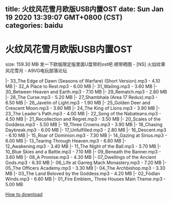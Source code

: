 
title: 火纹风花雪月欧版USB内置OST
date: Sun Jan 19 2020 13:39:07 GMT+0800 (CST)    
categories: baidu
---

# 火纹风花雪月欧版USB内置OST
size: 159.30 MB
 发一下欧版限定版里面U盘带的ost吧 顺带晒图 - [NS] 火焰纹章 风花雪月 - A9VG电玩部落论坛
 
|- 33_The Edge of Dawn (Seasons of Warfare) (Short Version).mp3 - 4.10 MB
|- 32_A Place to Rest.mp3 - 6.00 MB
|- 31_Wailing.mp3 - 3.60 MB
|- 30_Between Heaven and Earth.mp3 - 7.10 MB
|- 29_Rematch.mp3 - 2.80 MB
|- 28_The Curse.mp3 - 5.20 MB
|- 27_Shambhala (Area 17 Redux).mp3 - 6.50 MB
|- 26_Javelin of Light.mp3 - 1.90 MB
|- 25_Golden Deer and Crescent Moon.mp3 - 3.80 MB
|- 24_The King of Lions.mp3 - 3.90 MB
|- 23_The Leader's Path.mp3 - 4.00 MB
|- 22_Song of the Nabateans.mp3 - 4.50 MB
|- 21_Recollection and Regret.mp3 - 3.50 MB
|- 20_Scales of the Goddess.mp3 - 5.50 MB
|- 19_Three Crowns.mp3 - 3.90 MB
|- 18_Chasing Daybreak.mp3 - 6.00 MB
|- 17_Unfulfilled.mp3 - 2.80 MB
|- 16_Descent.mp3 - 6.10 MB
|- 15_Roar of Dominion.mp3 - 7.30 MB
|- 14_Gazing at Sirius.mp3 - 6.00 MB
|- 13_Tearing Through Heaven.mp3 - 6.80 MB
|- 12_Awakening.mp3 - 3.40 MB
|- 11_The Night of the Ball.mp3 - 3.70 MB
|- 10_Blue Skies and a Battle.mp3 - 7.10 MB
|- 09_Beneath the Banner.mp3 - 3.60 MB
|- 08_A Promise.mp3 - 4.30 MB
|- 07_Dwellings of the Ancient Gods.mp3 - 6.30 MB
|- 06_Life at Garreg Mach Monastery.mp3 - 7.20 MB
|- 05_The Officers Academy.mp3 - 3.30 MB
|- 04_The Archbishop.mp3 - 3.30 MB
|- 03_The Land Beloved by the Goddess.mp3 - 4.20 MB
|- 02_Fódlan Winds.mp3 - 6.60 MB
|- 01_Fire Emblem_ Three Houses Main Theme.mp3 - 5.00 MB

[How to download](https://bpcam.bemobtrk.com/go/2ceec3aa-1ca2-46d6-b9ff-aaa5c184517c?jno=5114)